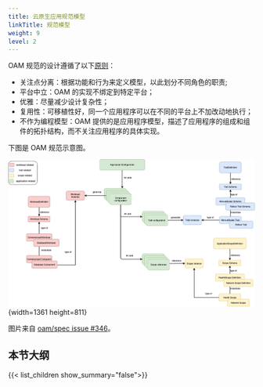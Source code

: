 ```yaml
---
title: 云原生应用规范模型
linkTitle: 规范模型
weight: 9
level: 2
---
```




OAM 规范的设计遵循了以下[原则](https://github.com/oam-dev/spec/blob/master/9.design_principles.md)：

- 关注点分离：根据功能和行为来定义模型，以此划分不同角色的职责;
- 平台中立：OAM 的实现不绑定到特定平台；
- 优雅：尽量减少设计复杂性；
- 复用性：可移植性好，同一个应用程序可以在不同的平台上不加改动地执行；
- 不作为编程模型：OAM 提供的是应用程序模型，描述了应用程序的组成和组件的拓扑结构，而不关注应用程序的具体实现。

下图是 OAM 规范示意图。

![OAM 规范示意图](oam-spec.webp)
{width=1361 height=811}

图片来自 [oam/spec issue #346](https://github.com/oam-dev/spec/issues/346)。

## 本节大纲

{{< list_children show_summary="false">}}
